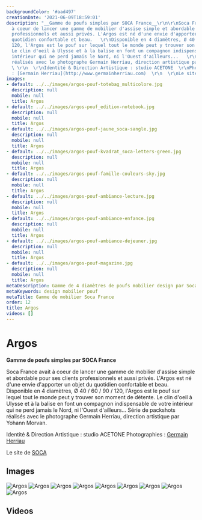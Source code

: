 ```yaml
---
backgroundColor: '#aad497'
creationDate: '2021-06-09T18:59:01'
description: "__Gamme de poufs simples par SOCA France__\r\n\r\nSoca France avait
  à coeur de lancer une gamme de mobilier d'assise simple et abordable pour ses clients
  professionnels et aussi privés. L'Argos est né d'une envie d'apporter un objet du
  quotidien confortable et beau.   \r\nDisponible en 4 diamètres, Ø 40 / 60 / 90 /
  120, l'Argos est le pouf sur lequel tout le monde peut y trouver son moment de détente.
  Le clin d'oeil à Ulysse et à la balise en font un compagnon indispensable de votre
  intérieur qui ne perd jamais le Nord, ni l'Ouest d'ailleurs...   \r\nSérie de packshots
  réalisés avec le photographe Germain Herriau, direction artistique par Yohann Morvan.
  \ \r\n  \r\nIdentité & Direction Artistique : studio ACETONE  \r\nPhotographies
  : [Germain Herriau](http://www.germainherriau.com)  \r\n  \r\nLe site de [SOCA](https://www.soca.fr)"
images:
- default: ../../images/argos-pouf-totebag_multicolore.jpg
  description: null
  mobile: null
  title: Argos
- default: ../../images/argos-pouf_edition-notebook.jpg
  description: null
  mobile: null
  title: Argos
- default: ../../images/argos-pouf-jaune_soca-sangle.jpg
  description: null
  mobile: null
  title: Argos
- default: ../../images/argos-pouf-kvadrat_soca-letters-green.jpg
  description: null
  mobile: null
  title: Argos
- default: ../../images/argos-pouf-famille-couleurs-sky.jpg
  description: null
  mobile: null
  title: Argos
- default: ../../images/argos-pouf-ambiance-lecture.jpg
  description: null
  mobile: null
  title: Argos
- default: ../../images/argos-pouf-ambiance-enfance.jpg
  description: null
  mobile: null
  title: Argos
- default: ../../images/argos-pouf-ambiance-dejeuner.jpg
  description: null
  mobile: null
  title: Argos
- default: ../../images/argos-pouf-magazine.jpg
  description: null
  mobile: null
  title: Argos
metaDescription: Gamme de 4 diamètres de poufs mobilier design par Soca France
metaKeywords: design mobilier pouf
metaTitle: Gamme de mobilier Soca France
order: 12
title: Argos
videos: []
---
```


# Argos

__Gamme de poufs simples par SOCA France__

Soca France avait à coeur de lancer une gamme de mobilier d'assise simple et abordable pour ses clients professionnels et aussi privés. L'Argos est né d'une envie d'apporter un objet du quotidien confortable et beau.
Disponible en 4 diamètres, Ø 40 / 60 / 90 / 120, l'Argos est le pouf sur lequel tout le monde peut y trouver son moment de détente. Le clin d'oeil à Ulysse et à la balise en font un compagnon indispensable de votre intérieur qui ne perd jamais le Nord, ni l'Ouest d'ailleurs...
Série de packshots réalisés avec le photographe Germain Herriau, direction artistique par Yohann Morvan.

Identité & Direction Artistique : studio ACETONE
Photographies : [Germain Herriau](http://www.germainherriau.com)

Le site de [SOCA](https://www.soca.fr)

## Images

![Argos](../../images/argos-pouf-totebag_multicolore.jpg)
![Argos](../../images/argos-pouf_edition-notebook.jpg)
![Argos](../../images/argos-pouf-jaune_soca-sangle.jpg)
![Argos](../../images/argos-pouf-kvadrat_soca-letters-green.jpg)
![Argos](../../images/argos-pouf-famille-couleurs-sky.jpg)
![Argos](../../images/argos-pouf-ambiance-lecture.jpg)
![Argos](../../images/argos-pouf-ambiance-enfance.jpg)
![Argos](../../images/argos-pouf-ambiance-dejeuner.jpg)
![Argos](../../images/argos-pouf-magazine.jpg)

## Videos
